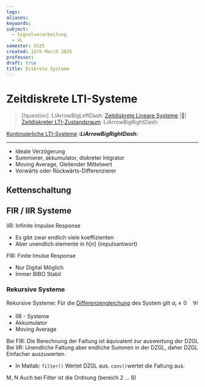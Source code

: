 ```yaml
---
tags: 
aliases: 
keywords: 
subject:
  - Signalverarbeitung
  - VL
semester: SS25
created: 12th March 2025
professor:
draft: true
title: Diskrete Systeme
---
```


# Zeitdiskrete LTI-Systeme

> [!question] :LiArrowBigLeftDash: [Zeitdiskrete Lineare Systeme](Zeitdiskrete%20Lineare%20Systeme.md) |📍| [Zeitdiskreter LTI-Zustandsraum](Zeitdiskreter%20LTI-Zustandsraum.md) :LiArrowBigRightDash:

[Kontinuierliche LTI-Systeme](LTI-Systeme.md) ***:LiArrowBigRightDash:***

---

- Ideale Verzögerung
- Summierer, akkumulator, diskreter Intgrator
- Moving Average, Gleitender Mittelwert
- Vorwärts oder Rückwärts-Differenzierer

## Kettenschaltung

## FIR / IIR Systeme

IIR: Infinite Impulse Response
- Es gibt zwar endlich viele koeffizienten
- Aber unendlich elemente in $h[n]$ (impulsantwort)


FIR: Finite Imulse Response
- Nur Digital Möglich
- Immer BIBO Stabil


### Rekursive Systeme

Rekursive Systeme: Für die [Differenzengleichung](../Mathematik/Analysis/Differenzengleichung.md#^DZGL) des System gilt $a_{i}\neq 0 \quad\forall i$
- IIR - Systeme
- Akkumulator
- Moving Average

Bei FIR: Die Berechnung der Faltung ist äquivalent zur auswertung der DZGL
Bei IIR: Unendliche Faltung aber endliche Summen in der DZGL, daher DZGL Einfacher auszuwerten. 
- In Matlab: `filter()` Wertet DZGL aus. `conv()`wertet die Faltung aus.

M, N Auch bei Filter ist die Ordnung (bereich 2 ... 8)
